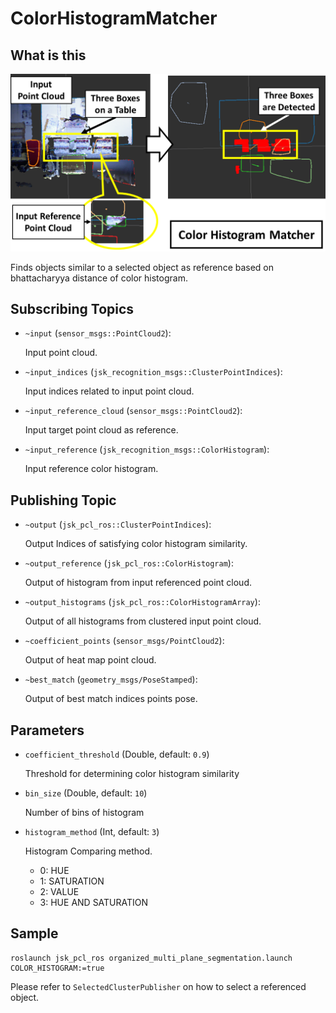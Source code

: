 # ColorHistogramMatcher

## What is this

![](images/color_histogram_matcher.png)

Finds objects similar to a selected object as reference based on bhattacharyya distance of color histogram. 

## Subscribing Topics

- `~input` (`sensor_msgs::PointCloud2`):

  Input point cloud.
- `~input_indices` (`jsk_recognition_msgs::ClusterPointIndices`):

  Input indices related to input point cloud.
- `~input_reference_cloud` (`sensor_msgs::PointCloud2`):

  Input target point cloud as reference.
- `~input_reference` (`jsk_recognition_msgs::ColorHistogram`):

  Input reference color histogram.

## Publishing Topic

- `~output` (`jsk_pcl_ros::ClusterPointIndices`):

  Output Indices of satisfying color histogram similarity.
- `~output_reference` (`jsk_pcl_ros::ColorHistogram`):

  Output of histogram from input referenced point cloud.
- `~output_histograms` (`jsk_pcl_ros::ColorHistogramArray`):

  Output of all histograms from clustered input point cloud.
- `~coefficient_points` (`sensor_msgs/PointCloud2`):

  Output of heat map point cloud.
- `~best_match` (`geometry_msgs/PoseStamped`):

  Output of best match indices points pose.

## Parameters

- `coefficient_threshold` (Double, default: `0.9`)

  Threshold for determining color histogram similarity

- `bin_size` (Double, default: `10`)

  Number of bins of histogram

- `histogram_method` (Int, default: `3`) 

  Histogram Comparing method.

  - 0: HUE
  - 1: SATURATION
  - 2: VALUE
  - 3: HUE AND SATURATION

## Sample

``` 
roslaunch jsk_pcl_ros organized_multi_plane_segmentation.launch COLOR_HISTOGRAM:=true 
```
Please refer to ``` SelectedClusterPublisher ``` on how to select a referenced object. 